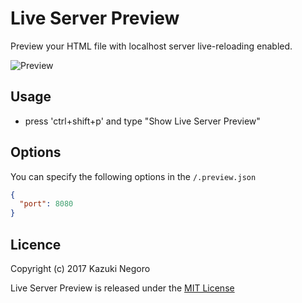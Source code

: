 # Live Server Preview

Preview your HTML file with localhost server live-reloading enabled.

![Preview](./doc/img/preview.gif)

## Usage

* press 'ctrl+shift+p' and type "Show Live Server Preview"

## Options

You can specify the following options in the `/.preview.json`

```json
{
  "port": 8080
}
```

## Licence

Copyright (c) 2017 Kazuki Negoro

Live Server Preview is released under the [MIT License](./LICENSE)
